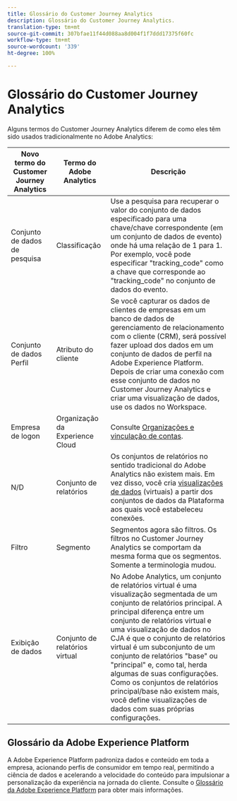 ```yaml
---
title: Glossário do Customer Journey Analytics
description: Glossário do Customer Journey Analytics.
translation-type: tm+mt
source-git-commit: 307bfae11f44d088aa8d004f1f7ddd17375f60fc
workflow-type: tm+mt
source-wordcount: '339'
ht-degree: 100%

---
```



# Glossário do Customer Journey Analytics

Alguns termos do Customer Journey Analytics diferem de como eles têm sido usados tradicionalmente no Adobe Analytics:

| Novo termo do Customer Journey Analytics | Termo do Adobe Analytics | Descrição |
|---|---|---|
| Conjunto de dados de pesquisa | Classificação | Use a pesquisa para recuperar o valor do conjunto de dados especificado para uma chave/chave correspondente (em um conjunto de dados de evento) onde há uma relação de 1 para 1. Por exemplo, você pode especificar &quot;tracking_code&quot; como a chave que corresponde ao &quot;tracking_code&quot; no conjunto de dados do evento. |
| Conjunto de dados Perfil | Atributo do cliente | Se você capturar os dados de clientes de empresas em um banco de dados de gerenciamento de relacionamento com o cliente (CRM), será possível fazer upload dos dados em um conjunto de dados de perfil na Adobe Experience Platform. Depois de criar uma conexão com esse conjunto de dados no Customer Journey Analytics e criar uma visualização de dados, use os dados no Workspace. |
| Empresa de logon | Organização da Experience Cloud | Consulte [Organizações e vinculação de contas](https://docs.adobe.com/content/help/pt-BR/core-services/interface/manage-users-and-products/organizations.html#topic_C31CB834F109465A82ED57FF0563B3F1). |
| N/D | Conjunto de relatórios | Os conjuntos de relatórios no sentido tradicional do Adobe Analytics não existem mais. Em vez disso, você cria [visualizações de dados](/help/data-views/create-dataview.md) (virtuais) a partir dos conjuntos de dados da Plataforma aos quais você estabeleceu conexões. |
| Filtro | Segmento | Segmentos agora são filtros. Os filtros no Customer Journey Analytics se comportam da mesma forma que os segmentos. Somente a terminologia mudou. |
| Exibição de dados | Conjunto de relatórios virtual | No Adobe Analytics, um conjunto de relatórios virtual é uma visualização segmentada de um conjunto de relatórios principal. A principal diferença entre um conjunto de relatórios virtual e uma visualização de dados no CJA é que o conjunto de relatórios virtual é um subconjunto de um conjunto de relatórios &quot;base&quot; ou &quot;principal&quot; e, como tal, herda algumas de suas configurações. Como os conjuntos de relatórios principal/base não existem mais, você define visualizações de dados com suas próprias configurações. |

## Glossário da Adobe Experience Platform

A Adobe Experience Platform padroniza dados e conteúdo em toda a empresa, acionando perfis de consumidor em tempo real, permitindo a ciência de dados e acelerando a velocidade do conteúdo para impulsionar a personalização da experiência na jornada do cliente.
Consulte o [Glossário da Adobe Experience Platform](https://docs.adobe.com/content/help/pt-BR/experience-platform/landing/glossary.translate.html) para obter mais informações.
